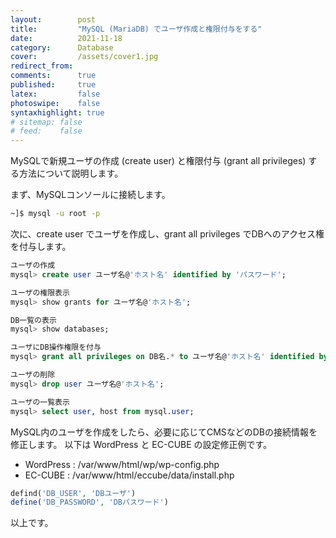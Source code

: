 ```yaml
---
layout:        post
title:         "MySQL (MariaDB) でユーザ作成と権限付与をする"
date:          2021-11-18
category:      Database
cover:         /assets/cover1.jpg
redirect_from:
comments:      true
published:     true
latex:         false
photoswipe:    false
syntaxhighlight: true
# sitemap: false
# feed:    false
---
```


MySQLで新規ユーザの作成 (create user) と権限付与 (grant all privileges) する方法について説明します。

まず、MySQLコンソールに接続します。
```bash
~]$ mysql -u root -p
```

次に、create user でユーザを作成し、grant all privileges でDBへのアクセス権を付与します。
```sql
ユーザの作成
mysql> create user ユーザ名@'ホスト名' identified by 'パスワード';

ユーザの権限表示
mysql> show grants for ユーザ名@'ホスト名';

DB一覧の表示
mysql> show databases;

ユーザにDB操作権限を付与
mysql> grant all privileges on DB名.* to ユーザ名@'ホスト名' identified by 'パスワード' with grant option;

ユーザの削除
mysql> drop user ユーザ名@'ホスト名';

ユーザの一覧表示
mysql> select user, host from mysql.user;
```

MySQL内のユーザを作成をしたら、必要に応じてCMSなどのDBの接続情報を修正します。
以下は WordPress と EC-CUBE の設定修正例です。

- WordPress : /var/www/html/wp/wp-config.php
- EC-CUBE : /var/www/html/eccube/data/install.php
```php
defind('DB_USER', 'DBユーザ')
define('DB_PASSWORD', 'DBパスワード')
```
以上です。

